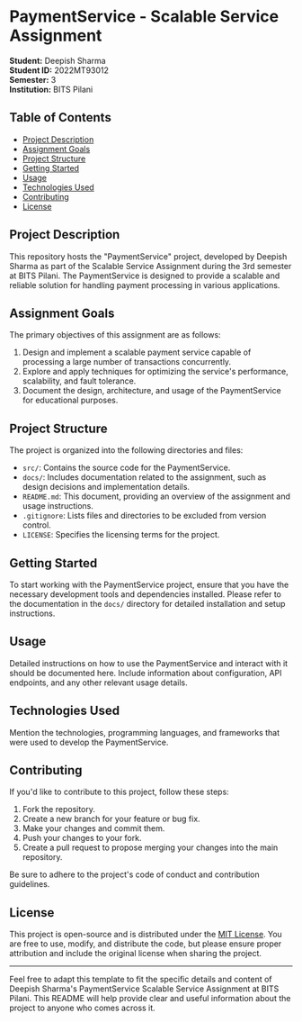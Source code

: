 # PaymentService - Scalable Service Assignment

**Student:** Deepish Sharma  
**Student ID:** 2022MT93012  
**Semester:** 3  
**Institution:** BITS Pilani

## Table of Contents

- [Project Description](#project-description)
- [Assignment Goals](#assignment-goals)
- [Project Structure](#project-structure)
- [Getting Started](#getting-started)
- [Usage](#usage)
- [Technologies Used](#technologies-used)
- [Contributing](#contributing)
- [License](#license)

## Project Description

This repository hosts the "PaymentService" project, developed by Deepish Sharma as part of the Scalable Service Assignment during the 3rd semester at BITS Pilani. The PaymentService is designed to provide a scalable and reliable solution for handling payment processing in various applications.

## Assignment Goals

The primary objectives of this assignment are as follows:

1. Design and implement a scalable payment service capable of processing a large number of transactions concurrently.
2. Explore and apply techniques for optimizing the service's performance, scalability, and fault tolerance.
3. Document the design, architecture, and usage of the PaymentService for educational purposes.

## Project Structure

The project is organized into the following directories and files:

- `src/`: Contains the source code for the PaymentService.
- `docs/`: Includes documentation related to the assignment, such as design decisions and implementation details.
- `README.md`: This document, providing an overview of the assignment and usage instructions.
- `.gitignore`: Lists files and directories to be excluded from version control.
- `LICENSE`: Specifies the licensing terms for the project.

## Getting Started

To start working with the PaymentService project, ensure that you have the necessary development tools and dependencies installed. Please refer to the documentation in the `docs/` directory for detailed installation and setup instructions.

## Usage

Detailed instructions on how to use the PaymentService and interact with it should be documented here. Include information about configuration, API endpoints, and any other relevant usage details.

## Technologies Used

Mention the technologies, programming languages, and frameworks that were used to develop the PaymentService.

## Contributing

If you'd like to contribute to this project, follow these steps:

1. Fork the repository.
2. Create a new branch for your feature or bug fix.
3. Make your changes and commit them.
4. Push your changes to your fork.
5. Create a pull request to propose merging your changes into the main repository.

Be sure to adhere to the project's code of conduct and contribution guidelines.

## License

This project is open-source and is distributed under the [MIT License](LICENSE). You are free to use, modify, and distribute the code, but please ensure proper attribution and include the original license when sharing the project.

---

Feel free to adapt this template to fit the specific details and content of Deepish Sharma's PaymentService Scalable Service Assignment at BITS Pilani. This README will help provide clear and useful information about the project to anyone who comes across it.
